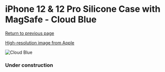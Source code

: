# iPhone 12 & 12 Pro Silicone Case with MagSafe - Cloud Blue

[Return to previous page](/iphone_12)

[High-resolution image from Apple](https://store.storeimages.cdn-apple.com/8756/as-images.apple.com/is/MKTT3?wid=4500&hei=4500&fmt=png)

<div style="width: 384px"><img src="/everypreview/MKTT3.png" alt="Cloud Blue"></div>

### Under construction
